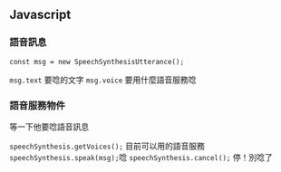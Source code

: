 ## Javascript

### 語音訊息
```javascript=
const msg = new SpeechSynthesisUtterance();
```
`msg.text` 要唸的文字
`msg.voice` 要用什麼語音服務唸

### 語音服務物件

等一下他要唸語音訊息

`speechSynthesis.getVoices();` 目前可以用的語音服務
`speechSynthesis.speak(msg);`唸
`speechSynthesis.cancel();`  停！別唸了
